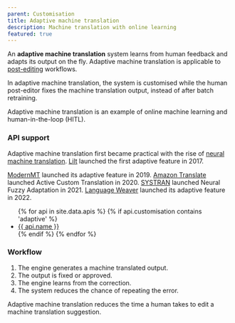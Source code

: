 ```yaml
---
parent: Customisation
title: Adaptive machine translation
description: Machine translation with online learning
featured: true
---
```


An **adaptive machine translation** system learns from human feedback and adapts its output on the fly.
Adaptive machine translation is applicable to [post-editing](../workflows/post-editing.md) workflows.

In adaptive machine translation, the system is customised while the human post-editor fixes the machine translation output, instead of after batch retraining.

Adaptive machine translation is an example of online machine learning and human-in-the-loop (HITL).
### API support

Adaptive machine translation first became practical with the rise of [neural machine translation](/approaches/neural-machine-translation.md).  [Lilt](/apis/lilt.md) launched the first adaptive feature in 2017.

[ModernMT](/apis/modernmt.md) launched its adaptive feature in 2019.  [Amazon Translate](/apis/amazon.md) launched Active Custom Translation in 2020.  [SYSTRAN](/apis/lilt.md) launched Neural Fuzzy Adaptation in 2021.  [Language Weaver](/apis/language-weaver.md) launched its adaptive feature in 2022.

<ul>
  {% for api in site.data.apis %}
    {% if api.customisation contains 'adaptive' %}
        <li>
        <a href="/{{ api.id }}">
            {{ api.name }}
        </a>
        </li>
    {% endif %}
  {% endfor %}
</ul>

### Workflow

1. The engine generates a machine translated output.
2. The output is fixed or approved.
3. The engine learns from the correction.
4. The system reduces the chance of repeating the error.

Adaptive machine translation reduces the time a human takes to edit a machine translation suggestion.

